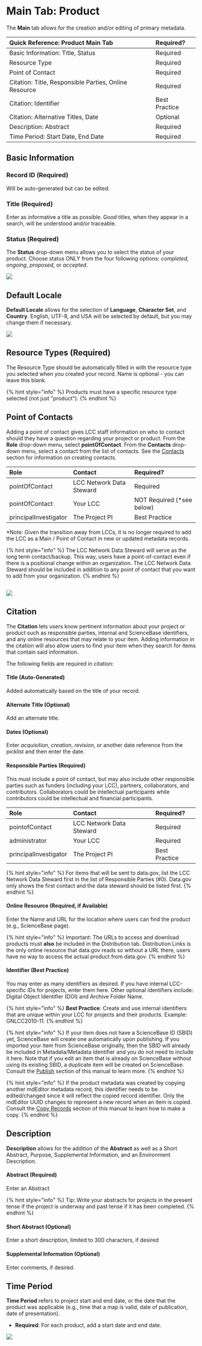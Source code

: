 # Main Tab: Product

The **Main** tab allows for the creation and/or editing of primary metadata.

| Quick Reference: Product Main Tab | Required? |
| :--- | :--- |
| Basic Information: Title, Status | Required |
| Resource Type | Required |
| Point of Contact | Required |
| Citation: Title, Responsible Parties, Online Resource | Required |
| Citation: Identifier | Best Practice |
| Citation: Alternative Titles, Date | Optional |
| Description: Abstract | Required |
| Time Period: Start Date, End Date | Required |

## Basic Information

### Record ID \(Required\)

Will be auto-generated but can be edited.

### Title \(Required\)

Enter as informative a title as possible. Good titles, when they appear in a search, will be understood and/or traceable.

### Status \(Required\)

The **Status** drop-down menu allows you to select the status of your product. Choose status ONLY from the four following options: _completed_, _ongoing_, _proposed_, or _accepted_.

![](../.gitbook/assets/main_screenshot_updated.png)

## Default Locale

**Default Locale** allows for the selection of **Language**, **Character Set**, and **Country**. English, UTF-8, and USA will be selected by default, but you may change them if necessary.

![](../.gitbook/assets/default_locale.png)

## Resource Types \(Required\)

The Resource Type should be automatically filled in with the resource type you selected when you created your record. Name is optional - you can leave this blank.

{% hint style="info" %}
Products must have a specific resource type selected \(not just "product"\).
{% endhint %}

## Point of Contacts

Adding a point of contact gives LCC staff information on who to contact should they have a question regarding your project or product. From the **Role** drop-down menu, select **pointOfContact**. From the **Contacts** drop-down menu, select a contact from the list of contacts. See the [Contacts](../contacts/) section for information on creating contacts.

| Role | Contact | Required? |
| :--- | :--- | :--- |
| pointOfContact | LCC Network Data Steward | Required |
| pointOfContact | Your LCC | NOT Required \(\*see below\) |
| principalInvestigator | The Project PI | Best Practice |

\*Note: Given the transition away from LCCs, it is no longer required to add the LCC as a Main / Point of Contact in new or updated metadata records.

{% hint style="info" %}
The LCC Network Data Steward will serve as the long term contact/backup. This way, users have a point-of-contact even if there is a positional change within an organization. The LCC Network Data Steward should be included in addition to any point of contact that you want to add from your organization.
{% endhint %}

## ![](../.gitbook/assets/main_pointsofcontact.PNG)

## Citation

The **Citation** lets users know pertinent information about your project or product such as responsible parties, internal and ScienceBase identifiers, and any online resources that may relate to your item. Adding information in the citation will also allow users to find your item when they search for items that contain said information.

The following fields are required in citation:

#### Title \(Auto-Generated\)

Added automatically based on the title of your record.

#### Alternate Title \(Optional\)

Add an alternate title.

#### Dates \(Optional\)

Enter _acquisition_, _creation_, _revision_, or another date reference from the picklist and then enter the date.

#### Responsible Parties \(Required\)

This must include a point of contact, but may also include other responsible parties such as funders \(including your LCC\), partners, collaborators, and contributors. Collaborators could be intellectual participants while contributors could be intellectual and financial participants.

| Role | Contact | Required? |
| :--- | :--- | :--- |
| pointofContact | LCC Network Data Steward | Required |
| administrator | Your LCC | Required |
| principalInvestigator | The Project PI | Best Practice |

{% hint style="info" %}
For items that will be sent to data.gov, list the LCC Network Data Steward first in the list of Responsible Parties \(\#0\). Data.gov only shows the first contact and the data steward should be listed first.
{% endhint %}

#### Online Resource \(Required, if Available\)

Enter the Name and URL for the location where users can find the product \(e.g., ScienceBase page\).

{% hint style="info" %}
Important: The URLs to access and download products must **also** be included in the Distribution tab. Distribution Links is the only online resource that data.gov reads so without a URL there, users have no way to access the actual product from data.gov.
{% endhint %}

#### Identifier \(Best Practice\)

You may enter as many identifiers as desired. If you have internal LCC-specific IDs for projects, enter them here. Other optional identifiers include: Digital Object Identifier \(DOI\) and Archive Folder Name.

{% hint style="info" %}
**Best Practice**: Create and use internal identifiers that are unique within your LCC for projects and their products. Example: GNLCC2010-11.
{% endhint %}

{% hint style="info" %}
If your item does not have a ScienceBase ID \(SBID\) yet, ScienceBase will create one automatically upon publishing. If you imported your item from ScienceBase originally, then the SBID will already be included in Metadata/Metadata Identifier and you do not need to include it here. Note that if you edit an item that is already on ScienceBase without using its existing SBID, a duplicate item will be created on ScienceBase. Consult the [Publish](../publish/) section of this manual to learn more.
{% endhint %}

{% hint style="info" %}
If the product metadata was created by copying another mdEditor metadata record, this identifier needs to be edited/changed since it will reflect the copied record identifier. Only the mdEditor UUID changes to represent a new record when an item is copied. Consult the [Copy Records](../data-management/copy-records.md) section of this manual to learn how to make a copy.
{% endhint %}

## Description

**Description** allows for the addition of the **Abstract** as well as a Short Abstract, Purpose, Supplemental Information, and an Environment Description.

#### Abstract \(Required\)

Enter an Abstract

{% hint style="info" %}
Tip: Write your abstracts for projects in the present tense if the project is underway and past tense if it has been completed.
{% endhint %}

#### Short Abstract \(Optional\)

Enter a short description, limited to 300 characters, if desired

#### Supplemental Information \(Optional\)

Enter comments, if desired.

## Time Period

**Time Period** refers to project start and end date, or the date that the product was applicable \(e.g., time that a map is valid, date of publication, date of presentation\).

* **Required**: For each product, add a start date and end date.

![](../.gitbook/assets/main-time-period.PNG)

